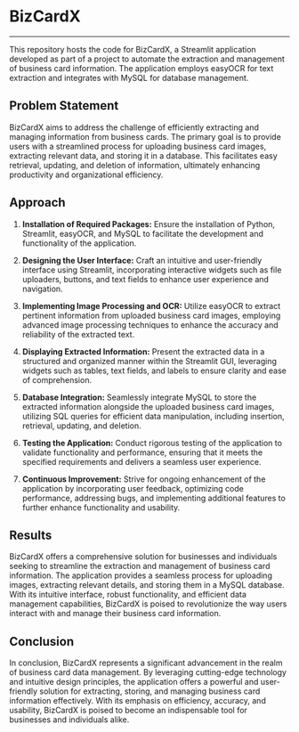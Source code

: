 # BizCardX

---

This repository hosts the code for BizCardX, a Streamlit application developed as part of a project to automate the extraction and management of business card information. The application employs easyOCR for text extraction and integrates with MySQL for database management.

## Problem Statement

BizCardX aims to address the challenge of efficiently extracting and managing information from business cards. The primary goal is to provide users with a streamlined process for uploading business card images, extracting relevant data, and storing it in a database. This facilitates easy retrieval, updating, and deletion of information, ultimately enhancing productivity and organizational efficiency.

## Approach

1. **Installation of Required Packages:** Ensure the installation of Python, Streamlit, easyOCR, and MySQL to facilitate the development and functionality of the application.

2. **Designing the User Interface:** Craft an intuitive and user-friendly interface using Streamlit, incorporating interactive widgets such as file uploaders, buttons, and text fields to enhance user experience and navigation.

3. **Implementing Image Processing and OCR:** Utilize easyOCR to extract pertinent information from uploaded business card images, employing advanced image processing techniques to enhance the accuracy and reliability of the extracted text.

4. **Displaying Extracted Information:** Present the extracted data in a structured and organized manner within the Streamlit GUI, leveraging widgets such as tables, text fields, and labels to ensure clarity and ease of comprehension.

5. **Database Integration:** Seamlessly integrate MySQL to store the extracted information alongside the uploaded business card images, utilizing SQL queries for efficient data manipulation, including insertion, retrieval, updating, and deletion.

6. **Testing the Application:** Conduct rigorous testing of the application to validate functionality and performance, ensuring that it meets the specified requirements and delivers a seamless user experience.

7. **Continuous Improvement:** Strive for ongoing enhancement of the application by incorporating user feedback, optimizing code performance, addressing bugs, and implementing additional features to further enhance functionality and usability.

## Results

BizCardX offers a comprehensive solution for businesses and individuals seeking to streamline the extraction and management of business card information. The application provides a seamless process for uploading images, extracting relevant details, and storing them in a MySQL database. With its intuitive interface, robust functionality, and efficient data management capabilities, BizCardX is poised to revolutionize the way users interact with and manage their business card information.

## Conclusion

In conclusion, BizCardX represents a significant advancement in the realm of business card data management. By leveraging cutting-edge technology and intuitive design principles, the application offers a powerful and user-friendly solution for extracting, storing, and managing business card information effectively. With its emphasis on efficiency, accuracy, and usability, BizCardX is poised to become an indispensable tool for businesses and individuals alike.
